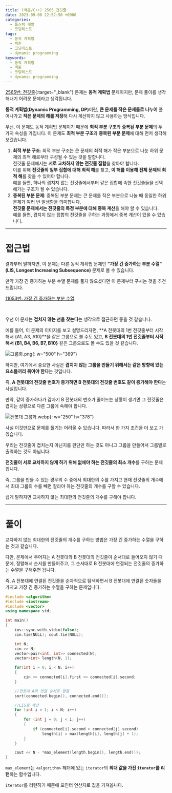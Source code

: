 ```yaml
---
title: (백준/C++) 2565_전깃줄
date: 2023-09-08 22:52:50 +0900
categories:
  - 풀스택 개발
  - 코딩테스트
tags:
  - 동적 계획법
  - 백준
  - 코딩테스트
  - dynamic programming
keywords:
  - 동적 계획법
  - 백준
  - 코딩테스트
  - dynamic programming
---
```


[2565번: 전깃줄](https://www.acmicpc.net/problem/2565){:target="_blank"} 문제는 <span class="keyword">**동적 계획법**</span> 문제이지만, 문제 풀이를 생각해내기 어려운 문제라고 생각됩니다.

<span class="keyword">**동적 계획법(Dynamic Programming, DP)**</span>이란, <span class="font_highlight">**큰 문제를 작은 문제들로 나누어**</span> 풀어나가고 <span class="font_highlight">**작은 문제의 해를 저장**</span>해 다시 계산하지 않고 사용하는 방식입니다.

우선, 이 문제도 동적 계획법 문제이기 때문에 **최적 부분 구조**와 **중복된 부분 문제**의 두 가지 속성을 가집니다. 이 문제도 **최적 부분 구조**와 **중복된 부분 문제**에 대해 먼저 생각해보겠습니다.

1. **최적 부분 구조**: 최적 부분 구조는 큰 문제의 최적 해가 작은 부분으로 나눈 하위 문제의 최적 해로부터 구성될 수 있는 것을 말합니다. 
<br> 전깃줄 문제에서는 **서로 교차하지 않는 전깃줄 집합**을 찾아야 합니다.
<br> 이를 위해 <span class="important">**전깃줄의 일부 집합에 대해 최적 해**</span>를 찾고, <span class="important">**이 해를 이용해 전체 문제의 최적 해**</span>를 찾을 수 있어야 합니다.
<br> 예를 들면, 하나의 겹치지 않는 전깃줄에서부터 같은 집합에 속한 전깃줄들을 선택해가는 구조가 될 수 있습니다.
1. **중복된 부분 문제**: 중복된 부분 문제는 큰 문제를 작은 부분으로 나눌 때 동일한 하위 문제가 여러 번 발생함을 의미합니다.
<br> <span class="important">**전깃줄 문제에서는 전깃줄의 특정 부분에 대해 중복 계산**</span>을 해야 할 수 있습니다.
<br> 예를 들면, 겹치지 않는 집합의 전깃줄을 구하는 과정에서 중복 계산이 있을 수 있습니다.

---

# 접근법

결과부터 말하자면, 이 문제는 다른 동적 계획법 문제인 <span class="important">**"가장 긴 증가하는 부분 수열" (LIS, Longest Increasing Subsequence)**</span> 문제로 볼 수 있습니다.

만약 가장 긴 증가하는 부분 수열 문제를 풀지 않으셨다면 이 문제부터 푸시는 것을 추천 드립니다.

[11053번: 가장 긴 증가하는 부분 수열](https://www.acmicpc.net/problem/11053)

<br>

우선 이 문제는 **겹치지 않는 선을 찾는다**는 생각으로 접근하면 좋을 것 같습니다.

예를 들어, 이 문제의 이미지를 보고 설명드리자면, **A 전봇대의 1번 전깃줄부터 시작해서 {A1, A3, A10}**을 같은 그룹으로 볼 수도 있고, **B 전봇대의 1번 전깃줄부터 시작해서 {B1, B4, B6, B7, B10}** 같은 그룹으로도 볼 수도 있을 것 같습니다.

![그룹화.png](https://i.postimg.cc/FHwrYv3Q/그룹화.png){: w="500" h="369"}

하지만, 여기에서 중요한 사실은 <span class="font_highlight">**겹치지 않는 그룹을 만들기 위해서는 같은 방향에 있는 요소들끼리 묶여야 한다**</span>는 것입니다.

즉, **A 전봇대의 전깃줄 번호가 증가하면 B 전봇대의 전깃줄 번호도 같이 증가해야 한다**는 사실입니다.

만약, 같이 증가하다가 갑자기 B 전봇대의 번호가 줄어드는 상황이 생기면 그 전깃줄은 겹치는 상황으로 다른 그룹에 속해야 합니다.

![전봇대 그룹화.webp](https://i.postimg.cc/2mYjK8cm/image.webp){: w="250" h="378"}

사실 이것만으로 문제를 풀기는 어려울 수 있습니다. 따라서 한 가지 조건을 더 보고 가겠습니다.

우리는 전깃줄이 겹치는지 아닌지를 판단만 하는 것도 아니고 그룹을 만들어서 그룹별로 출력하는 것도 아닙니다.

**전깃줄이 서로 교차하지 않게 하기 위해 없애야 하는 전깃줄의 최소 개수**를 구하는 문제입니다.

즉, 그룹을 만들 수 있는 경우의 수 중에서 최대한의 수를 가지고 현재 전깃줄의 개수에서 최대 그룹의 수를 빼면 잘라야 하는 전깃줄의 개수를 구할 수 있습니다.

쉽게 말하자면 교차하지 않는 최대한의 전깃줄의 개수를 구해야 합니다.

---

# 풀이

교차하지 않는 최대한의 전깃줄의 개수를 구하는 방법은 가장 긴 증가하는 수열을 구하는 것과 같습니다.

다만, 문제에서 주어지는 A 전봇대와 B 전봇대의 전깃줄이 순서대로 들어오지 않기 때문에, 정렬해서 순서를 만들어주고, 그 순서대로 B 전봇대에 연결되는 전깃줄의 증가하는 수열을 구해주면 됩니다.

즉, A 전봇대에 연결된 전깃줄을 순차적으로 탐색하면서 B 전봇대에 연결된 숫자들을 가지고 가장 긴 증가하는 수열을 구하는 문제입니다.

```cpp
#include <algorithm>
#include <iostream>
#include <vector>
using namespace std;

int main()
{
	ios::sync_with_stdio(false);
	cin.tie(NULL); cout.tie(NULL);

	int N;
	cin >> N;
	vector<pair<int, int>> connected(N);
	vector<int> length(N, 1);

	for(int i = 0; i < N; i++)
	{
		cin >> connected[i].first >> connected[i].second;
	}

	//전봇대 A의 연결 순서로 정렬
	sort(connected.begin(), connected.end());

	//LIS로 계산
	for (int i = 1; i < N; i++)
	{
		for (int j = 0; j < i; j++)
		{
			if (connected[i].second > connected[j].second)
				length[i] = max(length[i], length[j] + 1);
		}
	}

	cout << N - *max_element(length.begin(), length.end());
}
```

`max_element`는 `<algorithm>` 헤더에 있는 `iterator`의 **최대 값을 가진 `iterator`를 리턴**하는 함수입니다.

`iterator`를 리턴하기 때문에 포인터 연산자로 값을 가져옵니다.